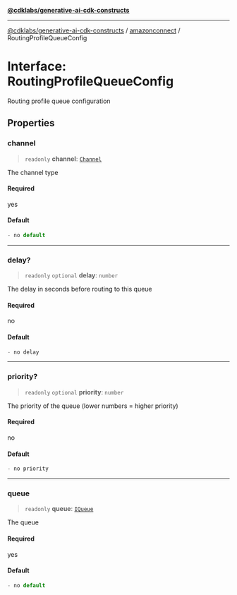 [**@cdklabs/generative-ai-cdk-constructs**](../../../../README.md)

***

[@cdklabs/generative-ai-cdk-constructs](../../../../README.md) / [amazonconnect](../README.md) / RoutingProfileQueueConfig

# Interface: RoutingProfileQueueConfig

Routing profile queue configuration

## Properties

### channel

> `readonly` **channel**: [`Channel`](../enumerations/Channel.md)

The channel type

#### Required

yes

#### Default

```ts
- no default
```

***

### delay?

> `readonly` `optional` **delay**: `number`

The delay in seconds before routing to this queue

#### Required

no

#### Default

```ts
- no delay
```

***

### priority?

> `readonly` `optional` **priority**: `number`

The priority of the queue (lower numbers = higher priority)

#### Required

no

#### Default

```ts
- no priority
```

***

### queue

> `readonly` **queue**: [`IQueue`](IQueue.md)

The queue

#### Required

yes

#### Default

```ts
- no default
```
